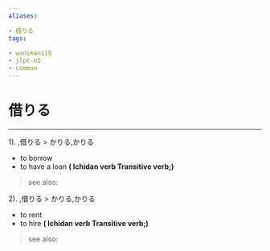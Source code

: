 ```yaml
---
aliases:
    
- 借りる
tags:
    
- wanikani18
- jlpt-n5
- common
---
```


# 借りる
---
1).
,借りる > かりる,かりる

- to borrow
- to have a loan
**( Ichidan verb Transitive verb;)**
> see also: 
            
2).
,借りる > かりる,かりる

- to rent
- to hire
**( Ichidan verb Transitive verb;)**
> see also: 
            